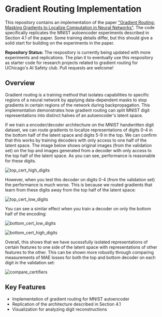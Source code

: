 # Gradient Routing Implementation

This repository contains an implementation of the paper ["Gradient Routing: Masking Gradients to Localize Computation in Neural Networks"](https://arxiv.org/abs/2410.04332). The code specifically replicates the MNIST autoencoder experiments described in Section 4.1 of the paper. Some training details differ, but this should give a solid start for building on the experiments in the paper.

<b>Repository Status:</b> The respository is currently being updated with more experiments and replications. The plan it to eventually use this respository as starter code for research projects related to gradient routing for UChicago's AI Safety club. Pull requests are welcome!

## Overview

Gradient routing is a training method that isolates capabilities to specific regions of a neural network by applying data-dependent masks to stop gradients in certain regions of the network during backpropagation. This implementation demonstrates how gradient routing can split MNIST digit representations into distinct halves of an autoencoder's latent space.

If we train a encoder/decoder architechure on the MNIST handwritten digit dataset, we can route gradients to localize representations of digits 0-4 in the bottom half of the latent space and digits 5-9 in the top. We can confirm that this works by training decoders with only access to one half of the latent space. The image below shows original images (from the validation set) on the top and images generated from a decoder with only access to the top half of the latent space. As you can see, performance is reasonable for these digits. 

![top_cert_high_digits](https://github.com/user-attachments/assets/7a8fc27c-6912-477b-a057-da8a2c8246bc)

However, when you test this decoder on digits 0-4 (from the validation set) the performance is much worse. This is because we routed gradients that learn from these digits away from the top half of the latent space:

![top_cert_low_digits](https://github.com/user-attachments/assets/e222e78d-29a5-4802-8140-c77a1cd42224)

You can see a similar effect when you train a decoder on only the bottom half of the encoding:

![bottom_cert_low_digits](https://github.com/user-attachments/assets/e09a3eb6-b63c-41aa-abb1-256263bf14aa)

![bottom_cert_high_digits](https://github.com/user-attachments/assets/f59c6c77-11c1-4b2e-8924-acec1bf2d958)

Overall, this shows that we have sucessfully isolated representations of certain features to one side of the latent space with representations of other features to the other. This can be shown more robustly through comparing measurements of MAE losses for both the top and bottom decoder on each digit in the validation set:

![compare_certifiers](https://github.com/user-attachments/assets/7ab731ab-f624-4b68-82f3-5abc0b6eae36)

## Key Features

- Implementation of gradient routing for MNIST autoencoder
- Replication of the architecture described in Section 4.1
- Visualization for analyzing digit reconstructions
